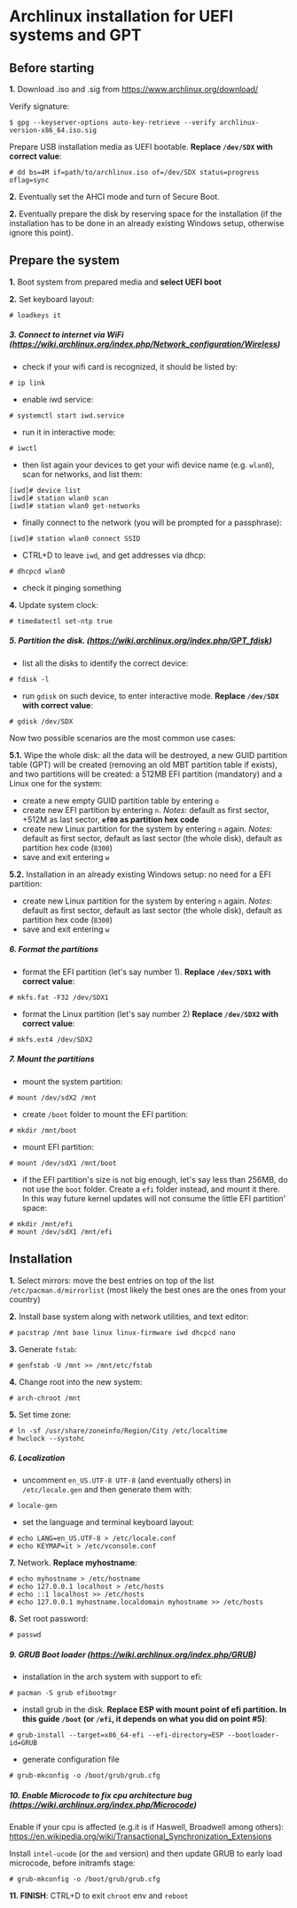 # Archlinux installation for UEFI systems and GPT


## Before starting

**1.** Download .iso and .sig from <https://www.archlinux.org/download/>

Verify signature:
```
$ gpg --keyserver-options auto-key-retrieve --verify archlinux-version-x86_64.iso.sig
```
Prepare USB installation media as UEFI bootable. **Replace `/dev/SDX` with correct value**:
```
# dd bs=4M if=path/to/archlinux.iso of=/dev/SDX status=progress oflag=sync
```

**2.** Eventually set the AHCI mode and turn of Secure Boot.

**2.** Eventually prepare the disk by reserving space for the installation (if the installation has to be done in an already existing Windows setup, otherwise ignore this point).

## Prepare the system

**1.** Boot system from prepared media and **select UEFI boot**

**2.** Set keyboard layout:
```
# loadkeys it
```

##### 3. Connect to internet via WiFi (<https://wiki.archlinux.org/index.php/Network_configuration/Wireless>)

- check if your wifi card is recognized, it should be listed by:
```
# ip link
```
- enable iwd service:
```
# systemctl start iwd.service
```
- run it in interactive mode:
```
# iwctl
```
- then list again your devices to get your wifi device name (e.g. `wlan0`), scan for networks, and list them:
```
[iwd]# device list
[iwd]# station wlan0 scan
[iwd]# station wlan0 get-networks
```
- finally connect to the network (you will be prompted for a passphrase):
```
[iwd]# station wlan0 connect SSID
```
- CTRL+D to leave `iwd`, and get addresses via dhcp:
```
# dhcpcd wlan0
```
- check it pinging something

**4.** Update system clock:
```
# timedatectl set-ntp true
```

##### 5. Partition the disk. (<https://wiki.archlinux.org/index.php/GPT_fdisk>)

- list all the disks to identify the correct device:
```
# fdisk -l
```
- run `gdisk` on such device, to enter interactive mode. **Replace `/dev/SDX` with correct value**:
```
# gdisk /dev/SDX
```

Now two possible scenarios are the most common use cases:

**5.1.** Wipe the whole disk: all the data will be destroyed, a new GUID partition table (GPT) will be created (removing an old MBT partition table if exists), and two partitions will be created: a 512MB EFI partition (mandatory) and a Linux one for the system:

- create a new empty GUID partition table by entering `o`
- create new EFI partition by entering `n`. *Notes*: default as first sector, +512M as last sector, **`ef00` as partition hex code**
- create new Linux partition for the system by entering `n` again. *Notes*: default as first sector, default as last sector (the whole disk), default as partition hex code (`8300`)
- save and exit entering `w`

**5.2.** Installation in an already existing Windows setup: no need for a EFI partition:

- create new Linux partition for the system by entering `n` again. *Notes*: default as first sector, default as last sector (the whole disk), default as partition hex code (`8300`)
- save and exit entering `w`

##### 6. Format the partitions

- format the EFI partition (let's say number 1). **Replace `/dev/SDX1` with correct value**:
```
# mkfs.fat -F32 /dev/SDX1
```
- format the Linux partition (let's say number 2) **Replace `/dev/SDX2` with correct value**:
```
# mkfs.ext4 /dev/SDX2
```

##### 7. Mount the partitions

- mount the system partition:
```
# mount /dev/sdX2 /mnt
```
- create `/boot` folder to mount the EFI partition:
```
# mkdir /mnt/boot
```
- mount EFI partition:
```
# mount /dev/sdX1 /mnt/boot
```
- if the EFI partition's size is not big enough, let's say less than 256MB, do not use the `boot` folder. Create a `efi` folder instead, and mount it there. In this way future kernel updates will not consume the little EFI partition' space:
```
# mkdir /mnt/efi
# mount /dev/sdX1 /mnt/efi
```

## Installation

**1.** Select mirrors: move the best entries on top of the list `/etc/pacman.d/mirrorlist` (most likely the best ones are the ones from your country)

**2.** Install base system along with network utilities, and text editor:
```
# pacstrap /mnt base linux linux-firmware iwd dhcpcd nano
```

**3.** Generate `fstab`:
```
# genfstab -U /mnt >> /mnt/etc/fstab
```

**4.** Change root into the new system:
```
# arch-chroot /mnt
```

**5.** Set time zone:
```
# ln -sf /usr/share/zoneinfo/Region/City /etc/localtime
# hwclock --systohc
```

##### 6. Localization

- uncomment `en_US.UTF-8 UTF-8` (and eventually others) in `/etc/locale.gen` and then generate them with:
```
# locale-gen
```
- set the language and terminal keyboard layout:
```
# echo LANG=en_US.UTF-8 > /etc/locale.conf
# echo KEYMAP=it > /etc/vconsole.conf
```

**7.** Network. **Replace myhostname**:
```
# echo myhostname > /etc/hostname
# echo 127.0.0.1 localhost > /etc/hosts
# echo ::1 localhost >> /etc/hosts
# echo 127.0.0.1 myhostname.localdomain myhostname >> /etc/hosts
```

**8.** Set root password:
```
# passwd
```

##### 9. GRUB Boot loader (<https://wiki.archlinux.org/index.php/GRUB>)

- installation in the arch system with support to efi:
```
# pacman -S grub efibootmgr
```
- install grub in the disk. **Replace ESP with mount point of efi partition. In this guide `/boot` (or `/efi`, it depends on what you did on point #5)**:
```
# grub-install --target=x86_64-efi --efi-directory=ESP --bootloader-id=GRUB
```
- generate configuration file
```
# grub-mkconfig -o /boot/grub/grub.cfg
```

##### 10. Enable Microcode to fix cpu architecture bug (<https://wiki.archlinux.org/index.php/Microcode>)

Enable if your cpu is affected (e.g.it is if Haswell, Broadwell among others): <https://en.wikipedia.org/wiki/Transactional_Synchronization_Extensions>

Install `intel-ucode` (or the `amd` version) and then update GRUB to early load microcode, before initramfs stage:
```
# grub-mkconfig -o /boot/grub/grub.cfg
```

**11. FINISH**: CTRL+D to exit `chroot` env and `reboot`
